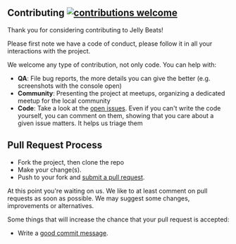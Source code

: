 ## Contributing [![contributions welcome](https://img.shields.io/badge/contributions-welcome-brightgreen.svg?style=flat)](https://github.com/btzr-io/jelly-beats/issues)

Thank you for considering contributing to Jelly Beats!

Please first note we have a code of conduct, please follow it in all your interactions with the project.

We welcome any type of contribution, not only code. You can help with:
- **QA**: File bug reports, the more details you can give the better (e.g. screenshots with the console open)
- **Community**: Presenting the project at meetups, organizing a dedicated meetup for the local community
- **Code**: Take a look at the [open issues](https://github.com/btzr-io/jelly-beats/issues). Even if you can't write the code yourself, you can comment on them, showing that you care about a given issue matters. It helps us triage them

## Pull Request Process

- Fork the project, then clone the repo
- Make your change(s).
- Push to your fork and [submit a pull request][pr].

[pr]: https://github.com/btzr-io/jelly-beats/compare/

At this point you're waiting on us. We like to at least comment on pull requests
as soon as possible. We may suggest some changes, improvements or alternatives.

Some things that will increase the chance that your pull request is accepted:

- Write a [good commit message][commit].

[commit]: https://github.com/erlang/otp/wiki/Writing-good-commit-messages

